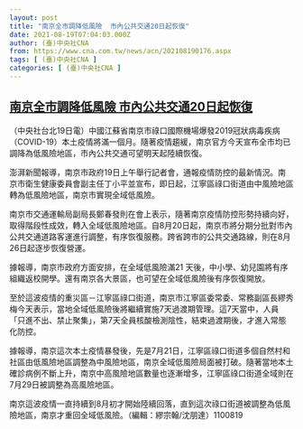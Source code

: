 ```yaml
---
layout: post
title: "南京全市調降低風險  市內公共交通20日起恢復"
date: 2021-08-19T07:04:03.000Z
author: (臺)中央社CNA
from: https://www.cna.com.tw/news/acn/202108190176.aspx
tags: [ (臺)中央社CNA ]
categories: [ (臺)中央社CNA ]
---
```

<!--1629356643000-->
[南京全市調降低風險  市內公共交通20日起恢復](https://www.cna.com.tw/news/acn/202108190176.aspx)
------

<div>
<div></div><div class="paragraph"><p>（中央社台北19日電）中國江蘇省南京市祿口國際機場爆發2019冠狀病毒疾病（COVID-19）本土疫情將滿一個月。隨著疫情趨緩，南京官方今天宣布全市均已調降為低風險地區，市內公共交通可望明天起陸續恢復。</p><p>澎湃新聞報導，南京市政府19日上午舉行記者會，通報疫情防控的最新情況。南京市衛生健康委員會副主任丁小平並宣布，即日起，江寧區祿口街道由中風險地區轉為低風險地區，南京市實現全域低風險。</p><p>南京市交通運輸局副局長鄭春發則在會上表示，隨著南京疫情防控形勢持續向好，取得階段性成效，轉入全域低風險地區。自8月20日起，南京市將分期分批對市內公共交通道路客運進行調整，有序恢復服務。跨省跨市的公共交通路線，則在8月26日起逐步恢復營運。</p><p>據報導，南京市政府方面安排，在全域低風險滿21 天後，中小學、幼兒園將有序組織返校開學。還有南京各大景區，也可望在全域低風險後有序恢復開放。</p><p>至於這波疫情的重災區－江寧區祿口街道，南京市江寧區委常委、常務副區長繆秀梅今天表示，當地全域低風險後將繼續實施7天過渡期管理。這7天當中，人員「只進不出、禁止聚集」，第7天全員核酸檢測陰性，結束過渡期後，才進入常態化防控。</p><p>據報導，南京這次本土疫情暴發後，先是7月21日，江寧區祿口街道多個自然村和社區由低風險地區調整為中風險地區，南京全域低風險局面被打破。隨著當地本土確診病例不斷上升，南京中高風險地區數量也逐漸增多，江寧區祿口街道全域則在7月29日被調整為高風險地區。</p><p>南京這波疫情一直持續到8月初才開始陸續回落，直到這次祿口街道被調整為低風險地區，南京才重回全域低風險。（編輯：繆宗翰/沈朋達）1100819</p></div>
</div>
